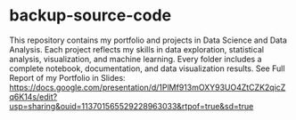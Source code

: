 # backup-source-code
This repository contains my portfolio and projects in Data Science and Data Analysis. Each project reflects my skills in data exploration, statistical analysis, visualization, and machine learning. Every folder includes a complete notebook, documentation, and data visualization results.
See Full Report of my Portfolio in Slides:
https://docs.google.com/presentation/d/1PlMf913mOXY93UO4ZtCZK2qicZq6K14s/edit?usp=sharing&ouid=113701565529228963033&rtpof=true&sd=true

